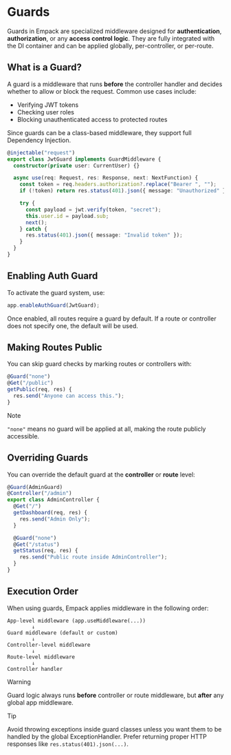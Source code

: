 # Guards

Guards in Empack are specialized middleware designed for **authentication**, **authorization**, or any **access control logic**.
They are fully integrated with the DI container and can be applied globally, per-controller, or per-route.

## What is a Guard?

A guard is a middleware that runs **before** the controller handler and decides whether to allow or block the request.
Common use cases include:

* Verifying JWT tokens
* Checking user roles
* Blocking unauthenticated access to protected routes

Since guards can be a class-based middleware, they support full Dependency Injection.

```ts
@injectable("request")
export class JwtGuard implements GuardMiddleware {
  constructor(private user: CurrentUser) {}

  async use(req: Request, res: Response, next: NextFunction) {
    const token = req.headers.authorization?.replace("Bearer ", "");
    if (!token) return res.status(401).json({ message: "Unauthorized" });

    try {
      const payload = jwt.verify(token, "secret");
      this.user.id = payload.sub;
      next();
    } catch {
      res.status(401).json({ message: "Invalid token" });
    }
  }
}
```

## Enabling Auth Guard

To activate the guard system, use:

```ts
app.enableAuthGuard(JwtGuard);
```

Once enabled, all routes require a guard by default. If a route or controller does not specify one, the default will be used.

## Making Routes Public

You can skip guard checks by marking routes or controllers with:

```ts
@Guard("none")
@Get("/public")
getPublic(req, res) {
  res.send("Anyone can access this.");
}
```

>[!NOTE]
`"none"` means no guard will be applied at all, making the route publicly accessible.

## Overriding Guards

You can override the default guard at the **controller** or **route** level:

```ts
@Guard(AdminGuard)
@Controller("/admin")
export class AdminController {
  @Get("/")
  getDashboard(req, res) {
    res.send("Admin Only");
  }

  @Guard("none")
  @Get("/status")
  getStatus(req, res) {
    res.send("Public route inside AdminController");
  }
}
```

## Execution Order

When using guards, Empack applies middleware in the following order:

```
App-level middleware (app.useMiddleware(...))
        ↓
Guard middleware (default or custom)
        ↓
Controller-level middleware
        ↓
Route-level middleware
        ↓
Controller handler
```

>[!WARNING]
Guard logic always runs **before** controller or route middleware,
but **after** any global app middleware.

>[!TIP]
Avoid throwing exceptions inside guard classes unless you want them to be handled by the global ExceptionHandler.
Prefer returning proper HTTP responses like `res.status(401).json(...)`.
